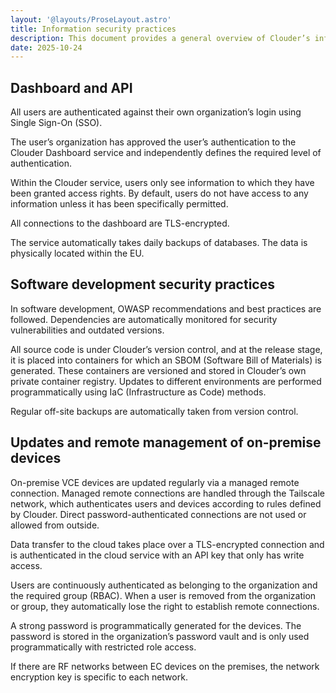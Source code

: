 ```yaml
---
layout: '@layouts/ProseLayout.astro'
title: Information security practices
description: This document provides a general overview of Clouder’s information security practices and measures implemented to ensure the security of the service.
date: 2025-10-24
---
```


## Dashboard and API

All users are authenticated against their own organization’s login using Single Sign-On (SSO).

The user’s organization has approved the user’s authentication to the Clouder Dashboard service and independently defines the required level of authentication.

Within the Clouder service, users only see information to which they have been granted access rights. By default, users do not have access to any information unless it has been specifically permitted.

All connections to the dashboard are TLS-encrypted.

The service automatically takes daily backups of databases. The data is physically located within the EU.

## Software development security practices

In software development, OWASP recommendations and best practices are followed. Dependencies are automatically monitored for security vulnerabilities and outdated versions.

All source code is under Clouder’s version control, and at the release stage, it is placed into containers for which an SBOM (Software Bill of Materials) is generated. These containers are versioned and stored in Clouder’s own private container registry. Updates to different environments are performed programmatically using IaC (Infrastructure as Code) methods.

Regular off-site backups are automatically taken from version control.

## Updates and remote management of on-premise devices

On-premise VCE devices are updated regularly via a managed remote connection. Managed remote connections are handled through the Tailscale network, which authenticates users and devices according to rules defined by Clouder. Direct password-authenticated connections are not used or allowed from outside.

Data transfer to the cloud takes place over a TLS-encrypted connection and is authenticated in the cloud service with an API key that only has write access.

Users are continuously authenticated as belonging to the organization and the required group (RBAC). When a user is removed from the organization or group, they automatically lose the right to establish remote connections.

A strong password is programmatically generated for the devices. The password is stored in the organization’s password vault and is only used programmatically with restricted role access.

If there are RF networks between EC devices on the premises, the network encryption key is specific to each network.
